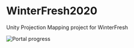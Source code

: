 # WinterFresh2020
Unity Projection Mapping project for WinterFresh

![Portal progress](References/backdrop.gif)
